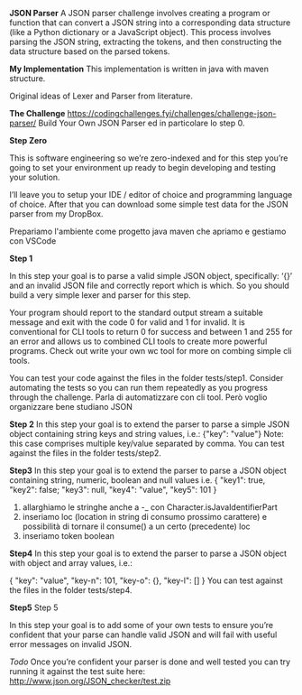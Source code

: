 **JSON Parser**
A JSON parser challenge involves creating a program or function that can convert a JSON string into a corresponding data structure (like a Python dictionary or a JavaScript object). 
This process involves parsing the JSON string, extracting the tokens, and then constructing the data structure based on the parsed tokens. 

**My Implementation**
This implementation is written in java with maven structure.

Original ideas of Lexer and Parser from literature.

**The Challenge**
https://codingchallenges.fyi/challenges/challenge-json-parser/
Build Your Own JSON Parser ed in particolare lo step 0.

**Step Zero**

This is software engineering so we’re zero-indexed and for this step you’re going to set your environment up ready to begin developing and testing your solution.

I’ll leave you to setup your IDE / editor of choice and programming language of choice. After that you can download some simple test data for the JSON parser from my DropBox.

Prepariamo l'ambiente come progetto java maven che apriamo e gestiamo con VSCode

**Step 1**

In this step your goal is to parse a valid simple JSON object, specifically: ‘{}’ and an invalid JSON file and correctly report which is which. So you should build a very simple lexer and parser for this step.

Your program should report to the standard output stream a suitable message and exit with the code 0 for valid and 1 for invalid. It is conventional for CLI tools to return 0 for success and between 1 and 255 for an error and allows us to combined CLI tools to create more powerful programs. Check out write your own wc tool for more on combing simple cli tools.

You can test your code against the files in the folder tests/step1. Consider automating the tests so you can run them repeatedly as you progress through the challenge.
Parla di automatizzare con cli tool. Però voglio organizzare bene studiano JSON


**Step 2**
In this step your goal is to extend the parser to parse a simple JSON object containing string keys and string values, i.e.:
{"key": "value"} Note: this case comprises multiple key/value separated by comma.
You can test against the files in the folder tests/step2.

**Step3**
In this step your goal is to extend the parser to parse a JSON object containing string, numeric, boolean and null values i.e.
{
"key1": true,
"key2": false;
"key3": null,
"key4": "value",
"key5": 101
} 
1) allarghiamo le stringhe anche a -_ con Character.isJavaIdentifierPart
2) inseriamo loc (location in string di consumo prossimo carattere) e possibilità di tornare il consume() a un certo (precedente) loc
2) inseriamo token boolean

**Step4**
In this step your goal is to extend the parser to parse a JSON object with object and array values, i.e.:

{
  "key": "value",
  "key-n": 101,
  "key-o": {},
  "key-l": []
}
You can test against the files in the folder tests/step4.

**Step5**
Step 5

In this step your goal is to add some of your own tests to ensure you’re confident that your parse can handle valid JSON and will fail with useful error messages on invalid JSON.

*Todo*
Once you’re confident your parser is done and well tested you can try running it against the test suite here: http://www.json.org/JSON_checker/test.zip
